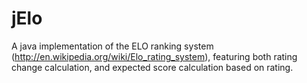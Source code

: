 jElo
====
A java implementation of the ELO ranking system (http://en.wikipedia.org/wiki/Elo_rating_system), featuring both rating change calculation, and expected score calculation based on rating.
